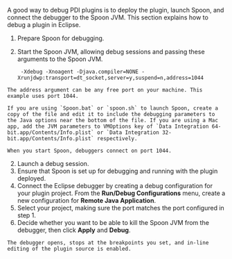 A good way to debug PDI plugins is to deploy the plugin, launch Spoon, and connect the debugger to the Spoon JVM. This section explains how to debug a plugin in Eclipse.

1. Prepare Spoon for debugging.
  1. Start the Spoon JVM, allowing debug sessions and passing these arguments to the Spoon JVM.

          -Xdebug -Xnoagent -Djava.compiler=NONE -Xrunjdwp:transport=dt_socket,server=y,suspend=n,address=1044
    The address argument can be any free port on your machine. This example uses port 1044. 
     
    If you are using `Spoon.bat` or `spoon.sh` to launch Spoon, create a copy of the file and edit it to include the debugging parameters to the Java options near the bottom of the file. If you are using a Mac app, add the JVM parameters to VMOptions key of `Data Integration 64-bit.app/Contents/Info.plist` or `Data Integration 32-bit.app/Contents/Info.plist` respectively. 

    When you start Spoon, debuggers connect on port 1044.
2. Launch a debug session.
  1. Ensure that Spoon is set up for debugging and running with the plugin deployed.
  2. Connect the Eclipse debugger by creating a debug configuration for your plugin project. From the **Run/Debug Configurations** menu, create a new configuration for **Remote Java Application**.
  3. Select your project, making sure the port matches the port configured in step 1.
  4. Decide whether you want to be able to kill the Spoon JVM from the debugger, then click **Apply** and **Debug**.

    The debugger opens, stops at the breakpoints you set, and in-line editing of the plugin source is enabled.